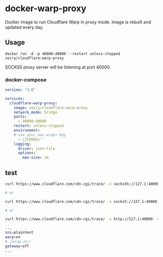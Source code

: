 # docker-warp-proxy

Docker image to run Cloudflare Warp in proxy mode. Image is rebuilt and updated every day.

## Usage

```
docker run -d -p 40000:40000 --restart unless-stopped seiry/cloudflare-warp-proxy
```

SOCKS5 proxy server will be listening at port 40000.

### docker-compose

```yml
version: "3.0"

services:
  cloudflare-warp-proxy:
    image: seiry/cloudflare-warp-proxy
    network_mode: bridge
    ports:
      - 40000:40000
    restart: unless-stopped
    environment:
    # use your own wrap+ key
      - LICENSE=''
    logging:
      driver: json-file
      options:
        max-size: 1m

```

## test

```bash
curl https://www.cloudflare.com/cdn-cgi/trace/ -x socks5h://127.1:40000  # remote dns mode

# or

curl https://www.cloudflare.com/cdn-cgi/trace/ -x socks5://127.1:40000  # local dns mode

# or

curl https://www.cloudflare.com/cdn-cgi/trace/ -x http://127.1:40000  # http mode

```

```bash
...
sni=plaintext
warp=on
# 👆wrap on！
gateway=off
...
```
